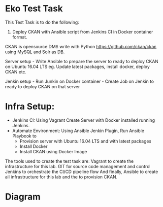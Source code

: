 # Eko Test Task
This Test Task is to do the following: 

1. Deploy CKAN with Ansible script from Jenkins CI in Docker container format.

CKAN is opensource DMS write with Python https://github.com/ckan/ckan using MySQL and Solr as DB. 

Server setup
	- Write Ansible to prepare the server to ready to deploy CKAN on Ubuntu 16.04 LTS eg. Update latest packages, install docker, deploy CKAN etc.
	
Jenkin setup
	- Run Junkin on Docker container
	- Create Job on Jenkin to ready to deploy CKAN on that server


# Infra Setup:  
- Jenkins CI: Using Vagrant Create Server with Docker installed running Jenkins.
- Automate Environment: Using Ansible Jenkin Plugin, Run Ansible Playbook to
	- Provision server with Ubuntu 16.04 LTS and with latest packages
	- Install Docker
 	- Install CKAN using Docker Image

The tools used to create the test task are:
Vagrant to create the infrastructure for this lab.
GIT for source code management and control
Jenkins to orchestrate the CI/CD pipeline flow
And finally, Ansible to create all infrastructure for this lab and the to provision CKAN.


# Diagram

